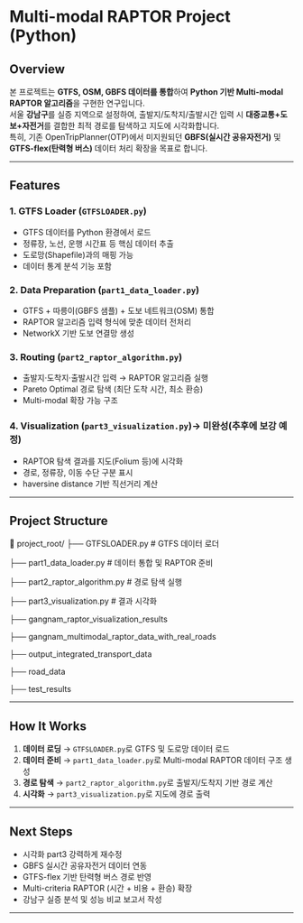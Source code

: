 #  Multi-modal RAPTOR Project (Python)

##  Overview
본 프로젝트는 **GTFS, OSM, GBFS 데이터를 통합**하여 **Python 기반 Multi-modal RAPTOR 알고리즘**을 구현한 연구입니다.  
서울 **강남구**를 실증 지역으로 설정하여, 출발지/도착지/출발시간 입력 시 **대중교통+도보+자전거**를 결합한 최적 경로를 탐색하고 지도에 시각화합니다.  
특히, 기존 OpenTripPlanner(OTP)에서 미지원되던 **GBFS(실시간 공유자전거)** 및 **GTFS-flex(탄력형 버스)** 데이터 처리 확장을 목표로 합니다.

---

##  Features

### 1. GTFS Loader (`GTFSLOADER.py`)
- GTFS 데이터를 Python 환경에서 로드
- 정류장, 노선, 운행 시간표 등 핵심 데이터 추출
- 도로망(Shapefile)과의 매핑 가능
- 데이터 통계 분석 기능 포함

### 2. Data Preparation (`part1_data_loader.py`)
- GTFS + 따릉이(GBFS 샘플) + 도보 네트워크(OSM) 통합
- RAPTOR 알고리즘 입력 형식에 맞춘 데이터 전처리
- NetworkX 기반 도보 연결망 생성

### 3. Routing (`part2_raptor_algorithm.py`)
- 출발지·도착지·출발시간 입력 → RAPTOR 알고리즘 실행
- Pareto Optimal 경로 탐색 (최단 도착 시간, 최소 환승)
- Multi-modal 확장 가능 구조

### 4. Visualization (`part3_visualization.py`)-> 미완성(추후에 보강 예정)
- RAPTOR 탐색 결과를 지도(Folium 등)에 시각화
- 경로, 정류장, 이동 수단 구분 표시
- haversine distance 기반 직선거리 계산

---

##  Project Structure
📁 project_root/
├── GTFSLOADER.py # GTFS 데이터 로더

├── part1_data_loader.py # 데이터 통합 및 RAPTOR 준비

├── part2_raptor_algorithm.py # 경로 탐색 실행

├── part3_visualization.py # 결과 시각화

├── gangnam_raptor_visualization_results

├── gangnam_multimodal_raptor_data_with_real_roads

├── output_integrated_transport_data

├── road_data

├── test_results


---

##  How It Works
1. **데이터 로딩** → `GTFSLOADER.py`로 GTFS 및 도로망 데이터 로드
2. **데이터 준비** → `part1_data_loader.py`로 Multi-modal RAPTOR 데이터 구조 생성
3. **경로 탐색** → `part2_raptor_algorithm.py`로 출발지/도착지 기반 경로 계산
4. **시각화** → `part3_visualization.py`로 지도에 경로 출력

---

##  Next Steps
- 시각화 part3 강력하게 재수정
- GBFS 실시간 공유자전거 데이터 연동
- GTFS-flex 기반 탄력형 버스 경로 반영
- Multi-criteria RAPTOR (시간 + 비용 + 환승) 확장
- 강남구 실증 분석 및 성능 비교 보고서 작성

---


